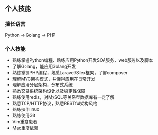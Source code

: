 个人技能
---


### 擅长语言
Python -> Golang -> PHP


### 个人技能
* 熟练掌握Python编程，熟练应用Python开发SOA服务，web服务以及脚本
* 了解Golang，能应用Golang开发
* 熟练掌握PHP编程，熟悉Laravel/Silex框架，了解composer
* 理解MVC架构模式，并懂得应用在日常开发
* 理解应用分层架构，分布式系统
* 熟悉交易系统架构设计以及稳定性保障
* 熟练使用redis，对MySQL等关系型数据库有一定了解
* 熟悉TCP/HTTP协议，熟悉RESTful架构风格
* 熟练操作linux
* 熟练使用Git
* Vim重度患者
* Mac重度依赖
